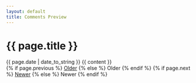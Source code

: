 ```yaml
---
layout: default
title: Comments Preview
---
```


<div class="post">
  <h1 class="post-title">{{ page.title }}</h1>
  <span class="post-date">{{ page.date | date_to_string }}</span>
  {{ content }}
</div>

<div class="pagination">
  {% if page.previous %}
    <a class="pagination-item older" href="{{ site.baseurl }}{{ page.previous.url }}">Older</a>
  {% else %}
    <span class="pagination-item older">Older</span>
  {% endif %}
  {% if page.next %}
    <a class="pagination-item newer" href="{{ site.baseurl }}{{ page.next.url }}">Newer</a>
  {% else %}
    <span class="pagination-item newer">Newer</span>
  {% endif %}
</div>

